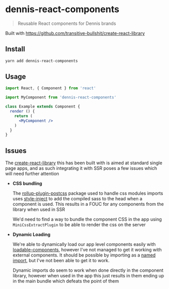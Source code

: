# dennis-react-components

> Reusable React components for Dennis brands

Built with https://github.com/transitive-bullshit/create-react-library

## Install

```bash
yarn add dennis-react-components
```

## Usage

```jsx
import React, { Component } from 'react'

import MyComponent from 'dennis-react-components'

class Example extends Component {
  render () {
    return (
      <MyComponent />
    )
  }
}
```

## Issues

The [create-react-library](https://github.com/transitive-bullshit/create-react-library) this has been built with is aimed at standard single page apps, and as such integrating it with SSR poses a few issues which will need further attention

* __CSS bundling__

  The [rollup-plugin-postcss](https://github.com/egoist/rollup-plugin-postcss) package used to handle css modules imports uses [style-inject](https://github.com/egoist/style-inject) to add the compiled sass to the head when a component is used. This results in a FOUC for any components from the library when used in SSR
  
  We'd need to find a way to bundle the component CSS in the app using `MiniCssExtractPlugin` to be able to render the css on the server

* __Dynamic Loading__

  We're able to dynamically load our app level components easily with [loadable-components](https://github.com/smooth-code/loadable-components), however I've not managed to get it working with external components. It should be possible by importing as a [named import](https://github.com/smooth-code/loadable-components/issues/97#issuecomment-396792618), but I've not been able to get it to work.

  Dynamic imports do seem to work when done directly in the component library, however when used in the app this just results in them ending up in the main bundle which defeats the point of them